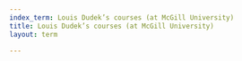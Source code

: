 ```yaml
---
index_term: Louis Dudek’s courses (at McGill University)
title: Louis Dudek’s courses (at McGill University)
layout: term

---
```

